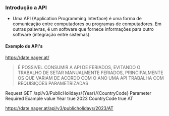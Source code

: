 ### Introdução a API

- Uma API (Application Programming Interface) é uma forma de comunicação entre computadores ou programas de computadores.
Em outras palavras, é um software que fornece informações para outro software (integração entre sistemas).

#### Exemplo de API's

https://date.nager.at/
> É POSSIVEL CONSUMIR A API DE FERIADOS, EVITANDO O TRABALHO DE SETAR MANUALMENTE FERIADOS, PRINCIPALMENTE OS QUE VARIAM DE ACORDO COM O ANO
> UMA API TRABALHA COM REQUISIÇÕES PARAMETRIZADAS 

Request
GET /api/v3/PublicHolidays/{Year}/{CountryCode}
Parameter	Required	Example value
Year	    true	    2023
CountryCode	true	    AT

https://date.nager.at/api/v3/publicholidays/2023/AT

